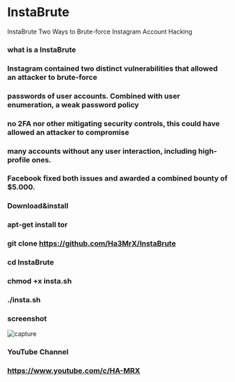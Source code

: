 # InstaBrute
InstaBrute Two Ways to Brute-force Instagram Account Hacking

### what is a InstaBrute

### Instagram contained two distinct vulnerabilities that allowed an attacker to brute-force
### passwords of user accounts. Combined with user enumeration, a weak password policy
### no 2FA nor other mitigating security controls, this could have allowed an attacker to compromise 
### many accounts without any user interaction, including high-profile ones. 
### Facebook fixed both issues and awarded a combined bounty of $5.000.


### Download&install

### apt-get install tor

### git clone https://github.com/Ha3MrX/InstaBrute

### cd InstaBrute

### chmod +x insta.sh

### ./insta.sh

### screenshot

![capture](https://user-images.githubusercontent.com/33704360/39670422-5738279c-510d-11e8-9f6d-a8e24114a510.PNG)

### YouTube Channel

### https://www.youtube.com/c/HA-MRX
